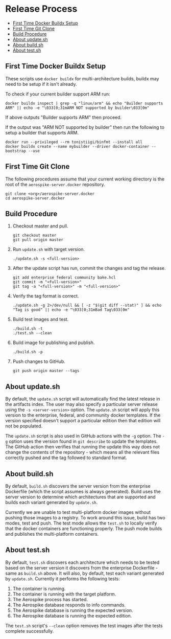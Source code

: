 # Release Process

-	[First Time Docker Buildx Setup](#first-time-docker-buildx-setup)
-	[First Time Git Clone](#first-time-git-clone)
-	[Build Procedure](#build-procedure)
-	[About update.sh](#about-updatesh)
-	[About build.sh](#about-buildsh)
-	[About test.sh](#about-testsh)

## First Time Docker Buildx Setup

These scripts use `docker buildx` for multi-architecture builds, buildx may need to be setup if it isn't already.

To check if your current builder support ARM run:

```shell
docker buildx inspect | grep -q "linux/arm" && echo "Builder supports ARM" || echo -e "\033[0;31mARM NOT supported by builder\033[0m"
```

If above outputs "Builder supports ARM" then proceed.

If the output was "ARM NOT supported by builder" then run the following to setup a builder that supports ARM.

```shell
docker run --privileged --rm tonistiigi/binfmt --install all 
docker buildx create --name mybuilder --driver docker-container --bootstrap --use
```

## First Time Git Clone

The following procedures assume that your current working directory is the root of the `aerospike-server.docker` repository.

```shell
git clone <org>/aerospike-server.docker
cd aerospike-server.docker
```

## Build Procedure

1.	Checkout master and pull.

	```shell
	git checkout master
	git pull origin master
	```

2.	Run `update.sh` with target version.

	```shell
	./update.sh -s <full-version>
	```

3.	After the update script has run, commit the changes and tag the release.

	```shell
	git add enterprise federal community bake.hcl
	git commit -m "<full-version>"
	git tag -a "<full-version>" -m "<full-version>"
	```

4.	Verify the tag format is correct.

	```shell
	./update.sh -g 2>/dev/null && [ -z "$(git diff --stat)" ] && echo "Tag is good" || echo -e "\033[0;31mBad Tag\033[0m"
	```

5.	Build test images and test.

	```shell
	./build.sh -t
	./test.sh --clean
	```

6.	Build image for publishing and publish.

	```shell
	./build.sh -p
	```

7.	Push changes to GitHub.

	```shell
	git push origin master --tags
	```

## About update.sh

By default, the `update.sh` script will automatically find the latest release in the artifacts index. The user may also specify a particular server release using the `-s <server-version>` option. The `update.sh` script will apply this version to the enterprise, federal, and community docker templates. If the version specified doesn't support a particular edition then that edition will not be populated.

The `update.sh` script is also used in GitHub actions with the `-g` option. The `-g` option uses the version found in `git describe` to update the templates. The GitHub action then verifies that running the update this way does not change the contents of the repository - which means all the relevant files correctly pushed and the tag followed to standard format.

## About build.sh

By default, `build.sh` discovers the server version from the enterprise Dockerfile (which the script assumes is always generated). Build uses the server version to determine which architectures that are supported and builds each variant generated by `update.sh`.

Currently we are unable to test multi-platform docker images without pushing those images to a registry. To work around this issue, build has two modes, test and push. The test mode allows the `test.sh` to locally verify that the docker containers are functioning properly. The push mode builds and publishes the multi-platform containers.

## About test.sh

By default, `test.sh` discovers each architecture which needs to be tested based on the server version it discovers from the enterprise Dockerfile - same as `build.sh` above. It will also, by default, test each variant generated by `update.sh`. Currently it performs the following tests:

1.	The container is running.
2.	The container is running with the target platform.
3.	The Aerospike process has started.
4.	The Aerospike database responds to info commands.
5.	The Aerospike database is running the expected version.
6.	The Aerospike database is running the expected edition.

The `test.sh` script's `--clean` option removes the test images after the tests complete successfully.
